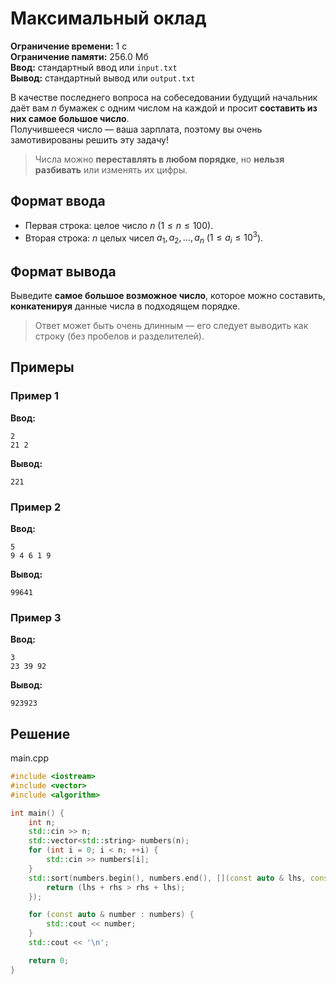 # Максимальный оклад

**Ограничение времени:** 1 с  
**Ограничение памяти:** 256.0 Мб  
**Ввод:** стандартный ввод или `input.txt`  
**Вывод:** стандартный вывод или `output.txt`

В качестве последнего вопроса на собеседовании будущий начальник даёт вам $n$ бумажек с одним числом на каждой и просит **составить из них самое большое число**.  
Получившееся число — ваша зарплата, поэтому вы очень замотивированы решить эту задачу!

> Числа можно **переставлять в любом порядке**, но **нельзя разбивать** или изменять их цифры.

## Формат ввода

- Первая строка: целое число $n$ ($1 \leq n \leq 100$).
- Вторая строка: $n$ целых чисел $a_1, a_2, \dots, a_n$ ($1 \leq a_i \leq 10^3$).

## Формат вывода

Выведите **самое большое возможное число**, которое можно составить, **конкатенируя** данные числа в подходящем порядке.

> Ответ может быть очень длинным — его следует выводить как строку (без пробелов и разделителей).

## Примеры

### Пример 1

**Ввод:**
```
2
21 2
```

**Вывод:**
```
221
```

### Пример 2

**Ввод:**
```
5
9 4 6 1 9
```

**Вывод:**
```
99641
```

### Пример 3

**Ввод:**
```
3
23 39 92
```

**Вывод:**
```
923923
```
## Решение

main.cpp
```cpp
#include <iostream>
#include <vector>
#include <algorithm>

int main() {
    int n;
    std::cin >> n;
    std::vector<std::string> numbers(n);
    for (int i = 0; i < n; ++i) {
        std::cin >> numbers[i];
    }
    std::sort(numbers.begin(), numbers.end(), [](const auto & lhs, const auto & rhs){
        return (lhs + rhs > rhs + lhs);
    });

    for (const auto & number : numbers) {
        std::cout << number;
    }
    std::cout << '\n';

    return 0;
}
```
